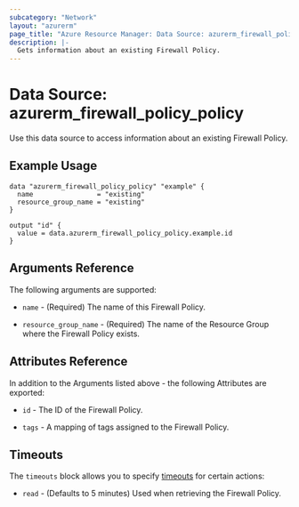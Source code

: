 ```yaml
---
subcategory: "Network"
layout: "azurerm"
page_title: "Azure Resource Manager: Data Source: azurerm_firewall_policy_policy"
description: |-
  Gets information about an existing Firewall Policy.
---
```


# Data Source: azurerm_firewall_policy_policy

Use this data source to access information about an existing Firewall Policy.

## Example Usage

```hcl
data "azurerm_firewall_policy_policy" "example" {
  name                = "existing"
  resource_group_name = "existing"
}

output "id" {
  value = data.azurerm_firewall_policy_policy.example.id
}
```

## Arguments Reference

The following arguments are supported:

* `name` - (Required) The name of this Firewall Policy.

* `resource_group_name` - (Required) The name of the Resource Group where the Firewall Policy exists.

## Attributes Reference

In addition to the Arguments listed above - the following Attributes are exported:

* `id` - The ID of the Firewall Policy.

* `tags` - A mapping of tags assigned to the Firewall Policy.

## Timeouts

The `timeouts` block allows you to specify [timeouts](https://www.terraform.io/docs/configuration/resources.html#timeouts) for certain actions:

* `read` - (Defaults to 5 minutes) Used when retrieving the Firewall Policy.
